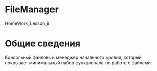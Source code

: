 # FileManager
HomeWork_Lesson_9
# Общие сведения
 Консольный файловый менеджер начального уровня, который покрывает минимальный набор функционала по работе с файлами.

